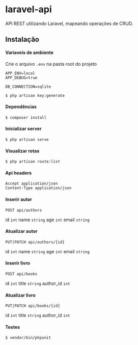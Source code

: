 # laravel-api
API REST utilizando Laravel, mapeando operações de CRUD.

## Instalação

#### Variaveis de ambiente
Crie o arquivo `.env` na pasta root do projeto

```
APP_ENV=local
APP_DEBUG=true

DB_CONNECTION=sqlite

```

```
$ php artisan key:generate
```

#### Dependências
```
$ composer install
```

#### Inicializar server
```
$ php artisan serve
```

#### Visualizar rotas
```
$ php artisan route:list
```

#### Api headers
```
Accept application/json
Content-Type application/json
```

#### Inserir autor
```
POST api/authors
```
id `int`
name `string`
age `int`
email `string`

#### Atualizar autor
```
PUT|PATCH api/authors/{id}
```
id `int`
name `string`
age `int`
email `string`

#### Inserir livro
```
POST api/books
```
id `int`
title `string`
author_id `int`

#### Atualizar livro
```
PUT|PATCH api/books/{id}
```
id `int`
title `string`
author_id `int`

#### Testes
```
$ vendor/bin/phpunit
```
